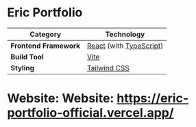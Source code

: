 # Eric Portfolio

| Category                    | Technology                                                                                                                                          |
| --------------------------- | --------------------------------------------------------------------------------------------------------------------------------------------------- |
| **Frontend Framework**      | [React](https://react.dev/) (with [TypeScript](https://www.typescriptlang.org/))                                                                    |
| **Build Tool**              | [Vite](https://vitejs.dev/)                                                                                                                         |
| **Styling**                 | [Tailwind CSS](https://tailwindcss.com/)                                                                                                            |


# Website: Website: https://eric-portfolio-official.vercel.app/
